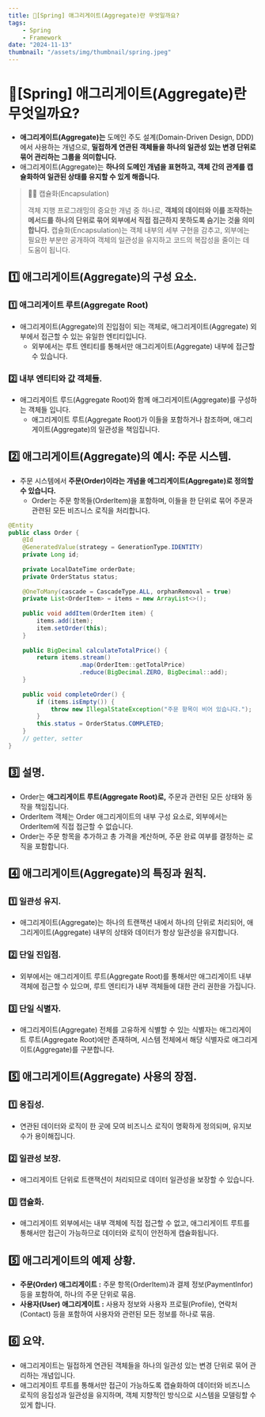 ```yaml
---
title: 🍃[Spring] 애그리게이트(Aggregate)란 무엇일까요?
tags:
    - Spring
    - Framework
date: "2024-11-13"
thumbnail: "/assets/img/thumbnail/spring.jpeg"
---
```


# 🍃[Spring] 애그리게이트(Aggregate)란 무엇일까요?
- **애그리게이트(Aggregate)는** 도메인 주도 설계(Domain-Driven Design, DDD)에서 사용하는 개념으로, **밀접하게 연관된 객체들을 하나의 일관성 있는 변경 단위로 묶어 관리하는 그룹을 의미합니다.**
- 애그리게이트(Aggregate)는 **하나의 도메인 개념을 표현하고, 객체 간의 관계를 캡슐화하여 일관된 상태를 유지할 수 있게 해줍니다.**

> 🙋‍♂️ 캡슐화(Encapsulation)
> 
> 객체 지행 프로그래밍의 중요한 개념 중 하나로, **객체의 데이터와 이를 조작하는 메서드를 하나의 단위로 묶어 외부에서 직접 접근하지 못하도록 숨기는 것을 의미합니다.**
> 캡슐화(Encapsulation)는 객체 내부의 세부 구현을 감추고, 외부에는 필요한 부분만 공개하여 객체의 일관성을 유지하고 코드의 복잡성을 줄이는 데 도움이 됩니다.

## 1️⃣ 애그리게이트(Aggregate)의 구성 요소.

### 1️⃣ 애그리게이트 루트(Aggregate Root)
- 애그리게이트(Aggregate)의 진입점이 되는 객체로, 애그리게이트(Aggregate) 외부에서 접근할 수 있는 유일한 엔티티입니다.
    - 외부에서는 루트 엔티티를 통해서만 애그리게이트(Aggregate) 내부에 접근할 수 있습니다.

### 2️⃣ 내부 엔티티와 값 객체들.
- 애그리게이트 루드(Aggregate Root)와 함께 애그리게이트(Aggregate)를 구성하는 객체들 입니다.
    - 애그리게이트 루트(Aggregate Root)가 이들을 포함하거나 참조하며, 애그리게이트(Aggregate)의 일관성을 책임집니다.

## 2️⃣ 애그리게이트(Aggregate)의 예시: 주문 시스템.
- 주문 시스템에서 **주문(Order)이라는 개념을 에그리게이트(Aggregate)로 정의할 수 있습니다.**
    - Order는 주문 항목들(OrderItem)을 포함하며, 이들을 한 단위로 묶어 주문과 관련된 모든 비즈니스 로직을 처리합니다.
```java
@Entity
public class Order {
    @Id
    @GeneratedValue(strategy = GenerationType.IDENTITY)
    private Long id;
    
    private LocalDateTime orderDate;
    private OrderStatus status;
    
    @OneToMany(cascade = CascadeType.ALL, orphanRemoval = true)
    private List<OrderItem> = items = new ArrayList<>();
    
    public void addItem(OrderItem item) {
        items.add(item);
        item.setOrder(this);
    }
    
    public BigDecimal calculateTotalPrice() {
        return items.stream()
                    .map(OrderItem::getTotalPrice)
                    .reduce(BigDecimal.ZERO, BigDecimal::add);
    }
    
    public void completeOrder() {
        if (items.isEmpty()) {
            throw new IllegalStateException("주문 항목이 비어 있습니다.");
        }
        this.status = OrderStatus.COMPLETED;
    }
    // getter, setter
}
```

## 3️⃣ 설명.
- Order는 **애그리게이트 루트(Aggregate Root)로,** 주문과 관련된 모든 상태와 동작을 책임집니다.
- OrderItem 객체는 Order 애그리게이트의 내부 구성 요소로, 외부에서는 OrderItem에 직접 접근할 수 없습니다.
- Order는 주문 항목을 추가하고 총 가격을 계산하며, 주문 완료 여부를 결정하는 로직을 포함합니다.

## 4️⃣ 애그리게이트(Aggregate)의 특징과 원칙.

### 1️⃣ 일관성 유지.
- 애그리게이트(Aggregate)는 하나의 트랜잭션 내에서 하나의 단위로 처리되어, 애그리게이트(Aggregate) 내부의 상태와 데이터가 항상 일관성을 유지합니다.

### 2️⃣ 단일 진입점.
- 외부에서는 애그리게이트 루트(Aggregate Root)를 통해서만 애그리게이트 내부 객체에 접근할 수 있으며, 루트 엔티티가 내부 객체들에 대한 관리 권한을 가집니다.

### 3️⃣ 단일 식별자.
- 애그리게이트(Aggregate) 전체를 고유하게 식별할 수 있는 식별자는 애그리게이트 루트(Aggregate Root)에만 존재하며, 시스템 전체에서 해당 식별자로 애그리게이트(Aggregate)를 구분합니다.

## 5️⃣ 애그리게이트(Aggregate) 사용의 장점.

### 1️⃣ 응집성.
- 연관된 데이터와 로직이 한 곳에 모여 비즈니스 로직이 명확하게 정의되며, 유지보수가 용이해집니다.

### 2️⃣ 일관성 보장.
- 애그리게이트 단위로 트랜잭션이 처리되므로 데이터 일관성을 보장할 수 있습니다.

### 3️⃣ 캡슐화.
- 애그리게이트 외부에서는 내부 객체에 직접 접근할 수 없고, 애그리게이트 루트를 통해서만 접근이 가능하므로 데이터와 로직이 안전하게 캡슐화됩니다.

## 5️⃣ 애그리게이트의 예제 상황.
- **주문(Order) 애그리게이트 :** 주문 항목(OrderItem)과 결제 정보(PaymentInfor) 등을 포함하여, 하나의 주문 단위로 묶음.
- **사용자(User) 애그리게이트 :** 사용자 정보와 사용자 프로필(Profile), 연락처(Contact) 등을 포함하여 사용자와 관련된 모든 정보를 하나로 묶음.

## 6️⃣ 요약.
- 애그리게이트는 밀접하게 연관된 객체들을 하나의 일관성 있는 변경 단위로 묶어 관리하는 개념입니다.
- 애그리게이트 루트를 통해서만 접근이 가능하도록 캡슐화하여 데이터와 비즈니스 로직의 응집성과 일관성을 유지하며, 객체 지향적인 방식으로 시스템을 모델링할 수 있게 합니다.
